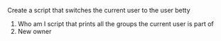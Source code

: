  Create a script that switches the current user to the user betty
1. Who am I
script that prints all the groups the current user is part of
3. New owner
